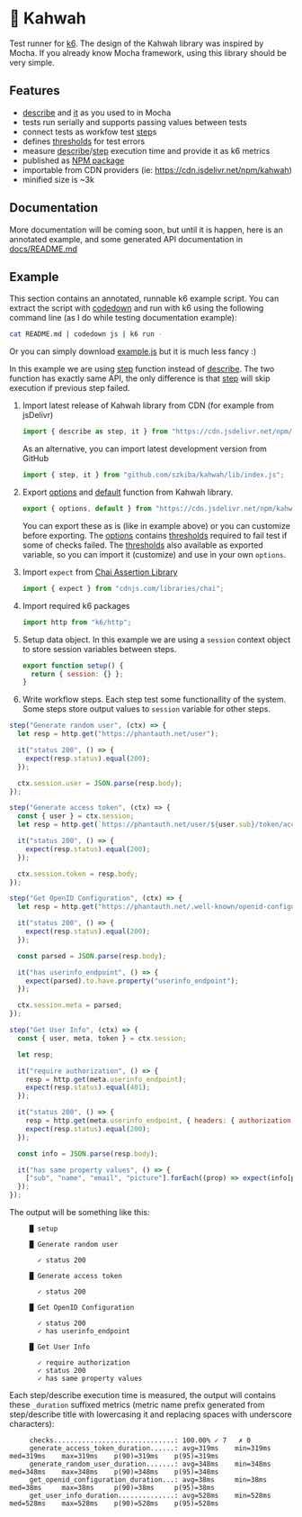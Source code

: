 # 🍵 Kahwah

Test runner for [k6](https://k6.io/). The design of the Kahwah library was inspired by Mocha. If you already know Mocha framework, using this library should be very simple.

## Features

 - [describe](docs/README.md#describe) and [it](docs/README.md#it) as you used to in Mocha
 - tests run serially and supports passing values between tests
 - connect tests as workfow test [step](docs/README.md#step)s
 - defines [thresholds](docs/README.md#thresholds) for test errors
 - measure [describe](docs/README.md#describe)/[step](docs/README.md#step) execution time and provide it as k6 metrics
 - published as [NPM package](https://www.npmjs.com/package/kahwah)
 - importable from CDN providers (ie: https://cdn.jsdelivr.net/npm/kahwah)
 - minified size is ~3k

## Documentation

More documentation will be coming soon, but until it is happen, here is an annotated example, and some generated API documentation in [docs/README.md](docs/README.md)

## Example

This section contains an annotated, runnable k6 example script. You can extract the script with [codedown](https://www.npmjs.com/package/codedown) and run with k6 using the following command line (as I do while testing documentation example):

```bash
cat README.md | codedown js | k6 run -
```

Or you can simply download [example.js](example.js) but it is much less fancy :)

In this example we are using [step](docs/README.md#step) function instead of [describe](docs/README.md#describe). The two function has exactly same API, the only difference is that [step](docs/README.md#step) will skip execution if previous step failed.

 1. Import latest release of Kahwah library from CDN (for example from jsDelivr)

    ```js
    import { describe as step, it } from "https://cdn.jsdelivr.net/npm/kahwah";
    ```

    As an alternative, you can import latest development version from GitHub

    ```JavaScript
    import { step, it } from "github.com/szkiba/kahwah/lib/index.js";
    ```

 2. Export [options](docs/README.md#options) and [default](docs/README.md#default) function from Kahwah library.

    ```js
    export { options, default } from "https://cdn.jsdelivr.net/npm/kahwah";
    ```

    You can export these as is (like in example above) or you can customize before exporting. The [options](docs/README.md#options) contains [thresholds](docs/README.md#thresholds) required to fail test if some of checks failed. The [thresholds](docs/README.md#thresholds) also available as exported variable, so you can import it (customize) and use in your own `options`.

 3. Import `expect` from [Chai Assertion Library](https://www.chaijs.com/)

    ```js
    import { expect } from "cdnjs.com/libraries/chai";
    ```

 4. Import required k6 packages

    ```js
    import http from "k6/http";
    ```

 5. Setup data object. In this example we are using a `session` context object to store session variables between steps.

    ```js
    export function setup() {
      return { session: {} };
    }
    ```

 6. Write workflow steps. Each step test some functionallity of the system. Some steps store output values to `session` variable for other steps.

```js
step("Generate random user", (ctx) => {
  let resp = http.get("https://phantauth.net/user");

  it("status 200", () => {
    expect(resp.status).equal(200);
  });

  ctx.session.user = JSON.parse(resp.body);
});

step("Generate access token", (ctx) => {
  const { user } = ctx.session;
  let resp = http.get(`https://phantauth.net/user/${user.sub}/token/access`);

  it("status 200", () => {
    expect(resp.status).equal(200);
  });

  ctx.session.token = resp.body;
});

step("Get OpenID Configuration", (ctx) => {
  let resp = http.get("https://phantauth.net/.well-known/openid-configuration");

  it("status 200", () => {
    expect(resp.status).equal(200);
  });

  const parsed = JSON.parse(resp.body);

  it("has userinfo_endpoint", () => {
    expect(parsed).to.have.property("userinfo_endpoint");
  });

  ctx.session.meta = parsed;
});

step("Get User Info", (ctx) => {
  const { user, meta, token } = ctx.session;

  let resp;

  it("require authorization", () => {
    resp = http.get(meta.userinfo_endpoint);
    expect(resp.status).equal(401);
  });

  it("status 200", () => {
    resp = http.get(meta.userinfo_endpoint, { headers: { authorization: `Bearer ${token}` } });
    expect(resp.status).equal(200);
  });

  const info = JSON.parse(resp.body);

  it("has same property values", () => {
    ["sub", "name", "email", "picture"].forEach((prop) => expect(info[prop]).equal(user[prop]));
  });
});
```

The output will be something like this:

```plain
     █ setup

     █ Generate random user

       ✓ status 200

     █ Generate access token

       ✓ status 200

     █ Get OpenID Configuration

       ✓ status 200
       ✓ has userinfo_endpoint

     █ Get User Info

       ✓ require authorization
       ✓ status 200
       ✓ has same property values
```

Each step/describe execution time is measured, the output will contains these `_duration` suffixed metrics (metric name prefix generated from step/describe title with lowercasing it and replacing spaces with underscore characters):

```plain
     checks..............................: 100.00% ✓ 7   ✗ 0  
     generate_access_token_duration......: avg=319ms    min=319ms   med=319ms    max=319ms    p(90)=319ms    p(95)=319ms   
     generate_random_user_duration.......: avg=348ms    min=348ms   med=348ms    max=348ms    p(90)=348ms    p(95)=348ms   
     get_openid_configuration_duration...: avg=38ms     min=38ms    med=38ms     max=38ms     p(90)=38ms     p(95)=38ms    
     get_user_info_duration..............: avg=528ms    min=528ms   med=528ms    max=528ms    p(90)=528ms    p(95)=528ms   
```
